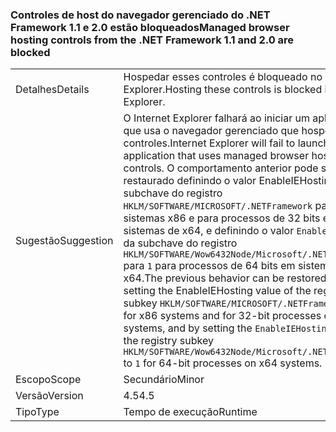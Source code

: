 ### <a name="managed-browser-hosting-controls-from-the-net-framework-11-and-20-are-blocked"></a><span data-ttu-id="2ca2e-101">Controles de host do navegador gerenciado do .NET Framework 1.1 e 2.0 estão bloqueados</span><span class="sxs-lookup"><span data-stu-id="2ca2e-101">Managed browser hosting controls from the .NET Framework 1.1 and 2.0 are blocked</span></span>

|   |   |
|---|---|
|<span data-ttu-id="2ca2e-102">Detalhes</span><span class="sxs-lookup"><span data-stu-id="2ca2e-102">Details</span></span>|<span data-ttu-id="2ca2e-103">Hospedar esses controles é bloqueado no Internet Explorer.</span><span class="sxs-lookup"><span data-stu-id="2ca2e-103">Hosting these controls is blocked in Internet Explorer.</span></span>|
|<span data-ttu-id="2ca2e-104">Sugestão</span><span class="sxs-lookup"><span data-stu-id="2ca2e-104">Suggestion</span></span>|<span data-ttu-id="2ca2e-105">O Internet Explorer falhará ao iniciar um aplicativo que usa o navegador gerenciado que hospeda controles.</span><span class="sxs-lookup"><span data-stu-id="2ca2e-105">Internet Explorer will fail to launch an application that uses managed browser hosting controls.</span></span> <span data-ttu-id="2ca2e-106">O comportamento anterior pode ser restaurado definindo o valor EnableIEHosting da subchave do registro <code>HKLM/SOFTWARE/MICROSOFT/.NETFramework</code> para <code>1</code> para sistemas x86 e para processos de 32 bits em sistemas de x64, e definindo o valor <code>EnableIEHosting</code> da subchave do registro <code>HKLM/SOFTWARE/Wow6432Node/Microsoft/.NETFramework</code> para <code>1</code> para processos de 64 bits em sistemas de x64.</span><span class="sxs-lookup"><span data-stu-id="2ca2e-106">The previous behavior can be restored by setting the EnableIEHosting value of the registry subkey <code>HKLM/SOFTWARE/MICROSOFT/.NETFramework</code> to <code>1</code> for x86 systems and for 32-bit processes on x64 systems, and by setting the <code>EnableIEHosting</code> value of the registry subkey <code>HKLM/SOFTWARE/Wow6432Node/Microsoft/.NETFramework</code> to <code>1</code> for 64-bit processes on x64 systems.</span></span>|
|<span data-ttu-id="2ca2e-107">Escopo</span><span class="sxs-lookup"><span data-stu-id="2ca2e-107">Scope</span></span>|<span data-ttu-id="2ca2e-108">Secundário</span><span class="sxs-lookup"><span data-stu-id="2ca2e-108">Minor</span></span>|
|<span data-ttu-id="2ca2e-109">Versão</span><span class="sxs-lookup"><span data-stu-id="2ca2e-109">Version</span></span>|<span data-ttu-id="2ca2e-110">4.5</span><span class="sxs-lookup"><span data-stu-id="2ca2e-110">4.5</span></span>|
|<span data-ttu-id="2ca2e-111">Tipo</span><span class="sxs-lookup"><span data-stu-id="2ca2e-111">Type</span></span>|<span data-ttu-id="2ca2e-112">Tempo de execução</span><span class="sxs-lookup"><span data-stu-id="2ca2e-112">Runtime</span></span>|

